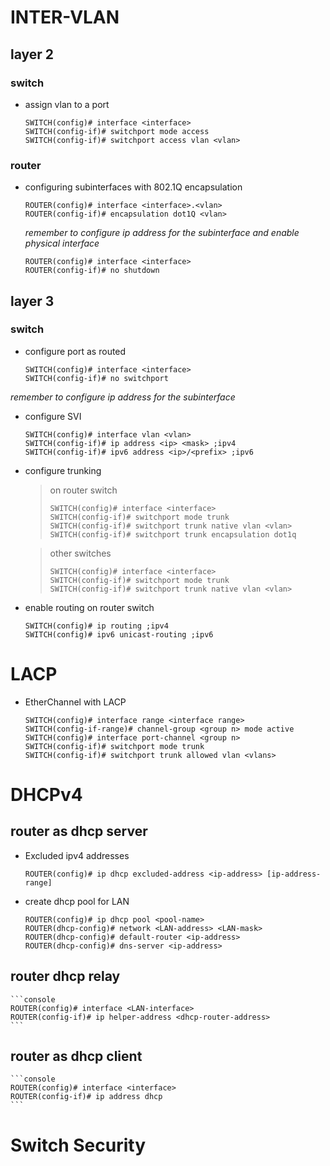 # INTER-VLAN

## layer 2

### switch

-   assign vlan to a port

    ```console
    SWITCH(config)# interface <interface>
    SWITCH(config-if)# switchport mode access
    SWITCH(config-if)# switchport access vlan <vlan>
    ```

### router

-   configuring subinterfaces with 802.1Q encapsulation

    ```console
    ROUTER(config)# interface <interface>.<vlan>
    ROUTER(config-if)# encapsulation dot1Q <vlan>
    ```

    _remember to configure ip address for the subinterface_
    _and enable physical interface_

    ```console
    ROUTER(config)# interface <interface>
    ROUTER(config-if)# no shutdown
    ```

## layer 3

### switch

-   configure port as routed

    ```console
    SWITCH(config)# interface <interface>
    SWITCH(config-if)# no switchport
    ```

_remember to configure ip address for the subinterface_

-   configure SVI

    ```console
    SWITCH(config)# interface vlan <vlan>
    SWITCH(config-if)# ip address <ip> <mask> ;ipv4
    SWITCH(config-if)# ipv6 address <ip>/<prefix> ;ipv6
    ```

-   configure trunking

    > on router switch
    >
    > ```console
    > SWITCH(config)# interface <interface>
    > SWITCH(config-if)# switchport mode trunk
    > SWITCH(config-if)# switchport trunk native vlan <vlan>
    > SWITCH(config-if)# switchport trunk encapsulation dot1q
    > ```

    > other switches
    >
    > ```console
    > SWITCH(config)# interface <interface>
    > SWITCH(config-if)# switchport mode trunk
    > SWITCH(config-if)# switchport trunk native vlan <vlan>
    > ```

-   enable routing on router switch

    ```console
    SWITCH(config)# ip routing ;ipv4
    SWITCH(config)# ipv6 unicast-routing ;ipv6
    ```

# LACP

-   EtherChannel with LACP

    ```console
    SWITCH(config)# interface range <interface range>
    SWITCH(config-if-range)# channel-group <group n> mode active
    SWITCH(config)# interface port-channel <group n>
    SWITCH(config-if)# switchport mode trunk
    SWITCH(config-if)# switchport trunk allowed vlan <vlans>
    ```

# DHCPv4

## router as dhcp server

-   Excluded ipv4 addresses

    ```console
    ROUTER(config)# ip dhcp excluded-address <ip-address> [ip-address-range]
    ```

-   create dhcp pool for LAN

    ```console
    ROUTER(config)# ip dhcp pool <pool-name>
    ROUTER(dhcp-config)# network <LAN-address> <LAN-mask>
    ROUTER(dhcp-config)# default-router <ip-address>
    ROUTER(dhcp-config)# dns-server <ip-address>
    ```

## router dhcp relay

    ```console
    ROUTER(config)# interface <LAN-interface>
    ROUTER(config-if)# ip helper-address <dhcp-router-address>
    ```

## router as dhcp client

    ```console
    ROUTER(config)# interface <interface>
    ROUTER(config-if)# ip address dhcp
    ```
# Switch Security

    
